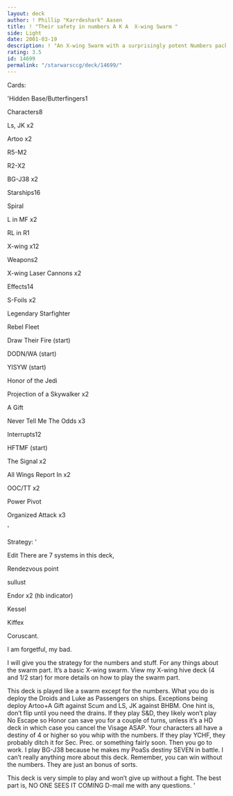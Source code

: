 ```yaml
---
layout: deck
author: ! Phillip "Karrdeshark" Aasen
title: ! "Their safety in numbers A K A  X-wing Swarm "
side: Light
date: 2001-03-19
description: ! "An X-wing Swarm with a surprisingly potent Numbers package."
rating: 3.5
id: 14699
permalink: "/starwarsccg/deck/14699/"
---
```

Cards: 

'Hidden Base/Butterfingers1


Characters8

Ls, JK x2

Artoo x2

R5-M2

R2-X2

BG-J38 x2


Starships16

Spiral

L in MF x2

RL in R1

X-wing x12


Weapons2

X-wing Laser Cannons x2


Effects14

S-Foils x2

Legendary Starfighter

Rebel Fleet

Draw Their Fire (start)

DODN/WA (start)

YISYW (start)

Honor of the Jedi

Projection of a Skywalker x2

A Gift

Never Tell Me The Odds x3


Interrupts12

HFTMF (start)

The Signal x2

All Wings Report In x2

OOC/TT x2

Power Pivot

Organized Attack x3

'

Strategy: '

Edit There are 7 systems in this deck,

Rendezvous point

sullust

Endor x2 (hb indicator)

Kessel

Kiffex

Coruscant.


I am forgetful, my bad. 


I will give you the strategy for the numbers and stuff.  For any things about the swarm part.  It’s a basic X-wing swarm.  View my X-wing hive deck (4 and 1/2 star) for more details on how to play the swarm part.


This deck is played like a swarm except for the numbers.  What you do is deploy the Droids and Luke as Passengers on ships.  Exceptions being deploy Artoo+A Gift against Scum and LS, JK against BHBM. One hint is, don’t flip until you need the drains. If they play S&D, they likely won’t play No Escape so Honor can save you for a couple of turns, unless it’s a HD deck in which case you cancel the Visage ASAP.  Your characters all have a destiny of 4 or higher so you whip with the numbers.  If they play YCHF, they probably ditch it for Sec. Prec. or something fairly soon.  Then you go to work.  I play BG-J38 because he makes my PoaSs destiny SEVEN in battle. I can’t really anything more about this deck.   Remember, you can win without the numbers.  They are just an bonus of sorts.


This deck is very simple to play and won’t give up without a fight.  The best part is, NO ONE SEES IT COMING  D-mail me with any questions.    '
